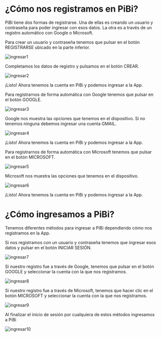 # ¿Cómo nos registramos en PiBi? 

PiBi tiene dos formas de registrarse. Una de ellas es creando un usuario y contraseña para poder ingresar con esos datos. La otra es a través de un registro automático con Google o Microsoft. 

Para crear un usuario y contraseña tenemos que pulsar en el botón REGISTRARSE ubicado en la parte inferior. 

![ingresar1](Media\Ingresar\ingresar1.PNG)

Completamos los datos de registro y pulsamos en el botón CREAR. 

![ingresar2](\Media\Ingresar\ingresar2.PNG)

¡Listo! Ahora tenemos la cuenta en PiBi y podemos ingresar a la App. 

Para registrarnos de forma automática con Google tenemos que pulsar en el botón GOOGLE. 

![ingresar3](.\Media\Ingresar\ingresar3.PNG) 

Google nos muestra las opciones que tenemos en el dispositivo. Si no tenemos ninguna debemos ingresar una cuenta GMAIL. 

![ingresar4](Media/Ingresar/ingresar4.PNG) 

¡Listo! Ahora tenemos la cuenta en PiBi y podemos ingresar a la App. 

Para registrarnos de forma automática con Microsoft tenemos que pulsar en el botón MICROSOFT. 

![ingresar5](Media\Ingresar\ingresar5.PNG) 

Microsoft nos muestra las opciones que tenemos en el dispositivo. 

![ingresar6](Media\Ingresar\ingresar6.PNG) 

¡Listo! Ahora tenemos la cuenta en PiBi y podemos ingresar a la App. 

# ¿Cómo ingresamos a PiBi? 

Tenemos diferentes métodos para ingresar a PiBi dependiendo cómo nos registramos en la App.  

Si nos registramos con un usuario y contraseña tenemos que ingresar esos datos y pulsar en el botón INICIAR SESIÓN. 

![ingresar7](Media\Ingresar\ingresar7.PNG)  

Si nuestro registro fue a través de Google, tenemos que pulsar en el botón GOOGLE y seleccionar la cuenta con la que nos registramos. 

![ingresar8](Media\Ingresar\ingresar8.PNG) 

Si nuestro registro fue a través de Microsoft, tenemos que hacer clic en el botón MICROSOFT y seleccionar la cuenta con la que nos registramos. 

![ingresar9](Media\Ingresar\ingresar9.PNG) 

Al finalizar el inicio de sesión por cualquiera de estos métodos ingresamos a PiBi 

![ingresar10](Media\Ingresar\ingresar10.PNG) 